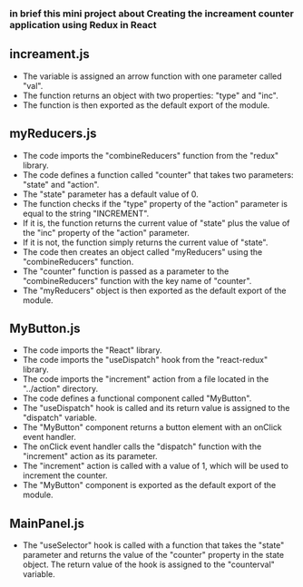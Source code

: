 ### in brief this mini project about Creating the increament counter application using Redux in React

## increament.js

- The variable is assigned an arrow function with one parameter called "val".
- The function returns an object with two properties: "type" and "inc".
- The function is then exported as the default export of the module.

## myReducers.js

- The code imports the "combineReducers" function from the "redux" library.
- The code defines a function called "counter" that takes two parameters: "state" and "action".
- The "state" parameter has a default value of 0.
- The function checks if the "type" property of the "action" parameter is equal to the string "INCREMENT".
- If it is, the function returns the current value of "state" plus the value of the "inc" property of the "action" parameter.
- If it is not, the function simply returns the current value of "state".
- The code then creates an object called "myReducers" using the "combineReducers" function.
- The "counter" function is passed as a parameter to the "combineReducers" function with the key name of "counter".
- The "myReducers" object is then exported as the default export of the module.

## MyButton.js

- The code imports the "React" library.
- The code imports the "useDispatch" hook from the "react-redux" library.
- The code imports the "increment" action from a file located in the "../action" directory.
- The code defines a functional component called "MyButton".
- The "useDispatch" hook is called and its return value is assigned to the "dispatch" variable.
- The "MyButton" component returns a button element with an onClick event handler.
- The onClick event handler calls the "dispatch" function with the "increment" action as its parameter.
- The "increment" action is called with a value of 1, which will be used to increment the counter.
- The "MyButton" component is exported as the default export of the module.

## MainPanel.js

- The "useSelector" hook is called with a function that takes the "state" parameter and returns the value of the "counter" property in the state object. The return value of the hook is assigned to the "counterval" variable.
